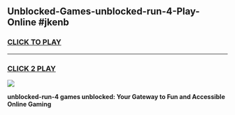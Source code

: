 
## Unblocked-Games-unblocked-run-4-Play-Online #jkenb
<h3>
<a href="https://news.freeplayer.one?title=unblocked-run-4&ref=3">CLICK TO PLAY</a></h3>
<hr>

<h3>
<a href="https://news.freeplayer.one?title=unblocked-run-4&ref=3">CLICK 2 PLAY</a>
  
</h3>

<a href="https://news.freeplayer.one?title=unblocked-run-4&ref=3"><img src="https://clearcache.store/games.png"></a>


**unblocked-run-4 games unblocked: Your Gateway to Fun and Accessible Online Gaming**
